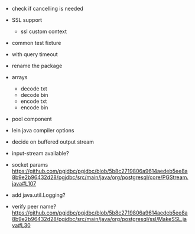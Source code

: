 
- check if cancelling is needed

- SSL support
  - ssl custom context

- common test fixture
- with query timeout

- rename the package
- arrays
  - decode txt
  - decode bin
  - encode txt
  - encode bin

- pool component
- lein java compiler options

- decide on buffered output stream

- input-stream available?

- socket params
https://github.com/pgjdbc/pgjdbc/blob/5b8c2719806a9614aedeb5ee8a8b9e2b96432d28/pgjdbc/src/main/java/org/postgresql/core/PGStream.java#L107

- add java.util.Logging?

- verify peer name?
https://github.com/pgjdbc/pgjdbc/blob/5b8c2719806a9614aedeb5ee8a8b9e2b96432d28/pgjdbc/src/main/java/org/postgresql/ssl/MakeSSL.java#L30
